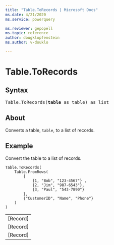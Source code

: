 ```yaml
---
title: "Table.ToRecords | Microsoft Docs"
ms.date: 4/21/2020
ms.service: powerquery

ms.reviewer: gepopell
ms.topic: reference
author: dougklopfenstein
ms.author: v-douklo

---
```

# Table.ToRecords


## Syntax

<pre>
Table.ToRecords(<b>table</b> as table) as list  
</pre>
  

## About  
Converts a table, <code>table</code>, to a list of records.

  
## Example  
  
Convert the table to a list of records.

```powerquery-m
Table.ToRecords(
    Table.FromRows(
        {
            {1, "Bob", "123-4567"} , 
            {2, "Jim", "987-6543"}, 
            {3, "Paul", "543-7890"} 
        },
        {"CustomerID", "Name", "Phone"}
    )
)
```

<table> <tr><td>[Record]</td></tr> <tr><td>[Record]</td></tr> <tr><td>[Record]</td></tr> </table>

